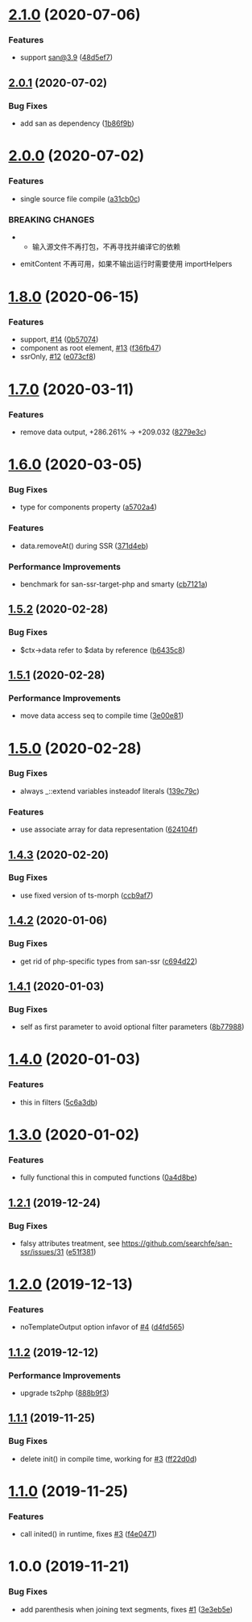 # [2.1.0](https://github.com/searchfe/san-ssr-target-php/compare/v2.0.1...v2.1.0) (2020-07-06)


### Features

* support san@3.9 ([48d5ef7](https://github.com/searchfe/san-ssr-target-php/commit/48d5ef77ebb71d9f500ba40286d2dfb2c9bc349e))

## [2.0.1](https://github.com/searchfe/san-ssr-target-php/compare/v2.0.0...v2.0.1) (2020-07-02)


### Bug Fixes

* add san as dependency ([1b86f9b](https://github.com/searchfe/san-ssr-target-php/commit/1b86f9b9029fb61fbdf96dc9871dbdc671f7f2ad))

# [2.0.0](https://github.com/searchfe/san-ssr-target-php/compare/v1.8.0...v2.0.0) (2020-07-02)


### Features

* single source file compile ([a31cb0c](https://github.com/searchfe/san-ssr-target-php/commit/a31cb0c53aec53cf0f20e8a778b4acbea93229b1))


### BREAKING CHANGES

* - 输入源文件不再打包，不再寻找并编译它的依赖
- emitContent 不再可用，如果不输出运行时需要使用 importHelpers

# [1.8.0](https://github.com/searchfe/san-ssr-target-php/compare/v1.7.0...v1.8.0) (2020-06-15)


### Features

* <fragment> support, [#14](https://github.com/searchfe/san-ssr-target-php/issues/14) ([0b57074](https://github.com/searchfe/san-ssr-target-php/commit/0b57074382f96120fc72f74bb7567981d1bff3fa))
* component as root element, [#13](https://github.com/searchfe/san-ssr-target-php/issues/13) ([f36fb47](https://github.com/searchfe/san-ssr-target-php/commit/f36fb47fa879dae24199c8ac531ca26ac2e41801))
* ssrOnly, [#12](https://github.com/searchfe/san-ssr-target-php/issues/12) ([e073cf8](https://github.com/searchfe/san-ssr-target-php/commit/e073cf817e3f4199d9a077fb0b899170bbb9d770))

# [1.7.0](https://github.com/searchfe/san-ssr-target-php/compare/v1.6.0...v1.7.0) (2020-03-11)


### Features

* remove data output, +286.261% -> +209.032 ([8279e3c](https://github.com/searchfe/san-ssr-target-php/commit/8279e3c17e1793d56b93910cd0ee3edc852624ec))

# [1.6.0](https://github.com/searchfe/san-ssr-target-php/compare/v1.5.2...v1.6.0) (2020-03-05)


### Bug Fixes

* type for components property ([a5702a4](https://github.com/searchfe/san-ssr-target-php/commit/a5702a4d4012320e6904faea11b9379e3b2d9ebf))


### Features

* data.removeAt() during SSR ([371d4eb](https://github.com/searchfe/san-ssr-target-php/commit/371d4eb9082bfd8c46a8254715198c27466aa582))


### Performance Improvements

* benchmark for san-ssr-target-php and smarty ([cb7121a](https://github.com/searchfe/san-ssr-target-php/commit/cb7121a56a99af44fc02ac23d57272a7473ea9b0))

## [1.5.2](https://github.com/searchfe/san-ssr-target-php/compare/v1.5.1...v1.5.2) (2020-02-28)


### Bug Fixes

* $ctx->data refer to $data by reference ([b6435c8](https://github.com/searchfe/san-ssr-target-php/commit/b6435c885c184a64030e1a2b05a88a1bbbdf4e57))

## [1.5.1](https://github.com/searchfe/san-ssr-target-php/compare/v1.5.0...v1.5.1) (2020-02-28)


### Performance Improvements

* move data access seq to compile time ([3e00e81](https://github.com/searchfe/san-ssr-target-php/commit/3e00e817b170c6a16677d2a0ff94e118d8a97a6c))

# [1.5.0](https://github.com/searchfe/san-ssr-target-php/compare/v1.4.3...v1.5.0) (2020-02-28)


### Bug Fixes

* always _::extend variables insteadof literals ([139c79c](https://github.com/searchfe/san-ssr-target-php/commit/139c79ca8506fce5c716c34a85316663cb3ab5cc))


### Features

* use associate array for data representation ([624104f](https://github.com/searchfe/san-ssr-target-php/commit/624104f0ce91eaa161e7971a2ab5359d7c854909))

## [1.4.3](https://github.com/searchfe/san-ssr-target-php/compare/v1.4.2...v1.4.3) (2020-02-20)


### Bug Fixes

* use fixed version of ts-morph ([ccb9af7](https://github.com/searchfe/san-ssr-target-php/commit/ccb9af74c5fe9021bad96323dbb1a6f4893d7590))

## [1.4.2](https://github.com/searchfe/san-ssr-target-php/compare/v1.4.1...v1.4.2) (2020-01-06)


### Bug Fixes

* get rid of php-specific types from san-ssr ([c694d22](https://github.com/searchfe/san-ssr-target-php/commit/c694d22eef0bd090ed34358093d25b4185315d6e))

## [1.4.1](https://github.com/searchfe/san-ssr-target-php/compare/v1.4.0...v1.4.1) (2020-01-03)


### Bug Fixes

* self as first parameter to avoid optional filter parameters ([8b77988](https://github.com/searchfe/san-ssr-target-php/commit/8b779886725faa34f0aa2a62d4c0a95bca6d59f2))

# [1.4.0](https://github.com/searchfe/san-ssr-target-php/compare/v1.3.0...v1.4.0) (2020-01-03)


### Features

* this in filters ([5c6a3db](https://github.com/searchfe/san-ssr-target-php/commit/5c6a3db60a007ebaa02006e7fce62194c37230d7))

# [1.3.0](https://github.com/searchfe/san-ssr-target-php/compare/v1.2.1...v1.3.0) (2020-01-02)


### Features

* fully functional this in computed functions ([0a4d8be](https://github.com/searchfe/san-ssr-target-php/commit/0a4d8be24e2ed631253fda5be4ae6d133b230623))

## [1.2.1](https://github.com/searchfe/san-ssr-target-php/compare/v1.2.0...v1.2.1) (2019-12-24)


### Bug Fixes

* falsy attributes treatment, see https://github.com/searchfe/san-ssr/issues/31 ([e51f381](https://github.com/searchfe/san-ssr-target-php/commit/e51f38106f7250e6308e6d1b0db0184447226cbd))

# [1.2.0](https://github.com/searchfe/san-ssr-target-php/compare/v1.1.2...v1.2.0) (2019-12-13)


### Features

* noTemplateOutput option infavor of [#4](https://github.com/searchfe/san-ssr-target-php/issues/4) ([d4fd565](https://github.com/searchfe/san-ssr-target-php/commit/d4fd565171b0e0c9ff35fed810e8c18bb33c1664))

## [1.1.2](https://github.com/searchfe/san-ssr-target-php/compare/v1.1.1...v1.1.2) (2019-12-12)


### Performance Improvements

* upgrade ts2php ([888b9f3](https://github.com/searchfe/san-ssr-target-php/commit/888b9f348f12ad3644b03a727b526682008b2414))

## [1.1.1](https://github.com/searchfe/san-ssr-target-php/compare/v1.1.0...v1.1.1) (2019-11-25)


### Bug Fixes

* delete init() in compile time, working for [#3](https://github.com/searchfe/san-ssr-target-php/issues/3) ([ff22d0d](https://github.com/searchfe/san-ssr-target-php/commit/ff22d0deb8c53f736fd6029cd7ca695b4741c560))

# [1.1.0](https://github.com/searchfe/san-ssr-target-php/compare/v1.0.0...v1.1.0) (2019-11-25)


### Features

* call inited() in runtime, fixes [#3](https://github.com/searchfe/san-ssr-target-php/issues/3) ([f4e0471](https://github.com/searchfe/san-ssr-target-php/commit/f4e0471d5325910aa2acc671fdd33a097d893b45))

# 1.0.0 (2019-11-21)


### Bug Fixes

* add parenthesis when joining text segments, fixes [#1](https://github.com/searchfe/san-ssr-target-php/issues/1) ([3e3eb5e](https://github.com/searchfe/san-ssr-target-php/commit/3e3eb5eb86990e3837589c7b4db8443359354c18))
